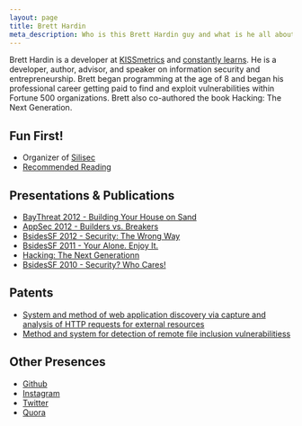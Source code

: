 ```yaml
---
layout: page
title: Brett Hardin
meta_description: Who is this Brett Hardin guy and what is he all about?
---
```


Brett Hardin is a developer at [KISSmetrics](http://www.kissmetrics.com) and [constantly learns](/2012/10/writing-about-what-i-learn/). He is a developer, author, advisor, and speaker on information security and entrepreneurship. Brett began programming at the age of 8 and began his professional career getting paid to find and exploit vulnerabilities within Fortune 500 organizations. Brett also co-authored the book Hacking: The Next Generation.

Fun First!
---------
* Organizer of [Silisec](http://www.silisec.org)
* [Recommended Reading](/books)

Presentations & Publications
--------------------
* [BayThreat 2012 - Building Your House on Sand](/2012/12/building-your-house-on-sand/)
* [AppSec 2012 - Builders vs. Breakers](/2012/10/appsec-2012-builder-vs-breaker-presentation/)
* [BsidesSF 2012 - Security: The Wrong Way](/2012/02/security-the-wrong-way/)
* [BsidesSF 2011 - Your Alone. Enjoy It.](/2011/02/youre-alone-enjoy-it/)
* [Hacking: The Next Generationn](http://www.amazon.com/gp/product/0596154577/ref=as_li_qf_sp_asin_il_tl?ie=UTF8&tag=breharsblo-20&linkCode=as2&camp=1789&creative=9325&creativeASIN=0596154577)
* [BsidesSF 2010 - Security? Who Cares!](/2010/03/no-one-cares-about-security/)

Patents
--------
* [System and method of web application discovery via capture and analysis of HTTP requests for external resources](http://www.patentgenius.com/patent/8286248.html)
* [Method and system for detection of remote file inclusion vulnerabilitiess](http://www.patentgenius.com/patent/8239952.html)

Other Presences
---------
* [Github](https://www.github.com/bhardin)
* [Instagram](http://instagram.com/bretth)
* [Twitter](https://twitter.com/miscsecurity)
* [Quora](http://www.quora.com/Brett-Hardin)

